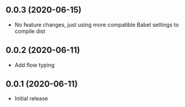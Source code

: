 ## 0.0.3 (2020-06-15)

- No feature changes, just using more compatible Babel settings to compile dist

## 0.0.2 (2020-06-11)

- Add flow typing

## 0.0.1 (2020-06-11)

- Initial release
